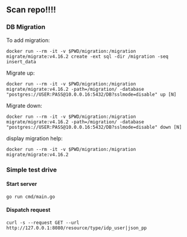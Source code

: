 ## Scan repo!!!!

### DB Migration

To add migration:
```shell
docker run --rm -it -v $PWD/migration:/migration migrate/migrate:v4.16.2 create -ext sql -dir /migration -seq insert_data
```

Migrate up:
```shell
docker run --rm -it -v $PWD/migration:/migration migrate/migrate:v4.16.2 -path=/migration/ -database "postgres://USER:PASS@10.0.0.16:5432/DB?sslmode=disable" up [N]
```

Migrate down:
```shell
docker run --rm -it -v $PWD/migration:/migration migrate/migrate:v4.16.2 -path=/migration/ -database "postgres://USER:PASS@10.0.0.16:5432/DB?sslmode=disable" down [N]
```

display migration help:
```shell
docker run --rm -it -v $PWD/migration:/migration migrate/migrate:v4.16.2 
```

### Simple test drive

#### Start server

```shell
go run cmd/main.go
```

#### Dispatch request
```shell
curl -s --request GET --url http://127.0.0.1:8080/resource/type/idp_user|json_pp
```